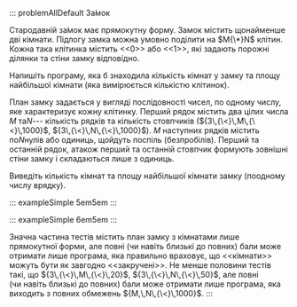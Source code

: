 ::: problemAllDefault
За́мок

Стародавній за́мок має прямокутну форму. Замок містить щонайменше дві
кімнати. Підлогу замка можна умовно поділити на $M{\*}N$ клітин. Кожна
така клітинка містить \<\<0\>\> або \<\<1\>\>, які задають порожні
ділянки та стіни замку відповідно.

Напишіть програму, яка б знаходила кількість кімнат у замку та площу
найбільшої кімнати (яка вимірюється кількістю клітинок).

План замку задається у вигляді послідовності чисел, по одному числу, яке
характеризує кожну клітинку. Перший рядок містить два цілих числа $M$
та$N$--- кількість рядків та кількість стовпчиків
(${3\,{\<}\,M\,{\<}\,1000}$, ${3\,{\<}\,N\,{\<}\,1000}$). $M$ наступних
рядків містить по$N$нулів або одиниць, щойдуть поспіль (безпробілів).
Перший та останній рядок, атакож перший та останній стовпчик формують
зовнішні стіни замку і складаються лише з одиниць.

Виведіть кількість кімнат та площу найбільшої кімнати замку (поодному
числу врядку).

::: exampleSimple
5em5em
:::

::: exampleSimple
6em5em
:::

Значна частина тестів містить план замку з кімнатами лише прямокутної
форми, але повні (чи навіть близькі до повних) бали може отримати лише
програма, яка правильно враховує, що \<\<кімнати\>\> можуть бути як
завгодно \<\<закручені\>\>. Не менше половини тестів такі, що
${3\,{\<}\,M\,{\<}\,20}$, ${3\,{\<}\,N\,{\<}\,50}$, але повні (чи навіть
близькі до повних) бали може отримати лише програма, яка виходить з
повних обмежень ${M,\,N\,{\<}\,1000}$.
:::
